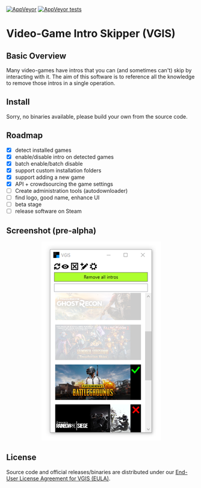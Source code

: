 [![AppVeyor](https://img.shields.io/appveyor/ci/NicolasConstant/Video-game-intro-skipper.svg?style=flat-square)](https://ci.appveyor.com/project/NicolasConstant/video-game-intro-skipper) [![AppVeyor tests](https://img.shields.io/appveyor/tests/NicolasConstant/Video-game-intro-skipper.svg?style=flat-square)](https://ci.appveyor.com/project/NicolasConstant/video-game-intro-skipper/build/tests)

# Video-Game Intro Skipper (VGIS)

## Basic Overview
Many video-games have intros that you can (and sometimes can't) skip by interacting with it. The aim of this software is to reference all the knowledge to remove those intros in a single operation.

## Install
Sorry, no binaries available, please build your own from the source code.

## Roadmap 
- [x] detect installed games
- [x] enable/disable intro on detected games
- [x] batch enable/batch disable
- [x] support custom installation folders
- [x] support adding a new game
- [x] API + crowdsourcing the game settings
- [ ] Create administration tools (autodownloader)
- [ ] find logo, good name, enhance UI
- [ ] beta stage
- [ ] release software on Steam

## Screenshot (pre-alpha)

<p align="center">
   <img alt="screenshot" src="https://raw.githubusercontent.com/NicolasConstant/Video-game-intro-skipper/master/VGIS.PNG" />
</p>
 
## License
Source code and official releases/binaries are distributed under our [End-User License Agreement for VGIS (EULA)](EULA.txt).
